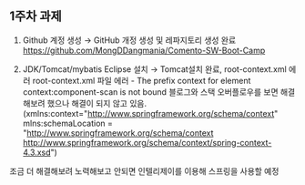 ## 1주차 과제 

1.	Github 계정 생성 → GitHub 개정 생성 및 레파지토리 생성 완료
https://github.com/MongDDangmania/Comento-SW-Boot-Camp

2.	JDK/Tomcat/mybatis Eclipse 설치 → Tomcat설치 완료, root-context.xml 에러
root-context.xml 파일 에러 - The prefix context for element context:component-scan is not bound
블로그와 스택 오버플로우를 보면 해결해보려 했으나 해결이 되지 않고 있음.
(xmlns:context="http://www.springframework.org/schema/context"
mlns:schemaLocation = "http://www.springframework.org/schema/context http://www.springframework.org/schema/context/spring-context-4.3.xsd")
 

조금 더 해결해보려 노력해보고 안되면 인텔리제이를 이용해 스프링을 사용할 예정
